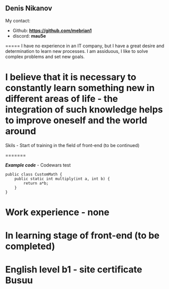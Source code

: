 Denis Nikanov
---
My contact:
+ Github: **https://github.com/mebrian1**
+ discord: **mau5e**
  
=====
I have no experience in an IT company, but I have a great desire and determination to learn new processes. I am assiduous, I like to solve complex problems and set new goals.

I believe that it is necessary to constantly learn something new in different areas of life - the integration of such knowledge helps to improve oneself and the world around
=====

Skils - Start of training in the field of front-end (to be continued)

=======

***Example code*** - Codewars test
```
public class CustomMath {
    public static int multiply(int a, int b) {
        return a*b;
    }
}
```
Work experience - none
======
In learning stage of front-end (to be completed)
======
English level b1 - site certificate Busuu
======